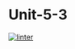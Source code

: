 # Unit-5-3
[![linter](https://github.com/A-Land/Unit-5-3/workflows/linter/badge.svg)](https://github.com/marketplace/actions/super-linter)
